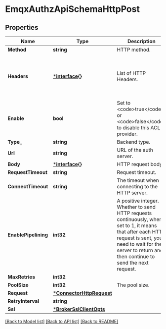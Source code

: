 # EmqxAuthzApiSchemaHttpPost

## Properties
Name | Type | Description | Notes
------------ | ------------- | ------------- | -------------
**Method** | **string** | HTTP method. | [default to METHOD.POST]
**Headers** | [***interface{}**](interface{}.md) | List of HTTP Headers. | [optional] [default to {"accept":"application/json","cache-control":"no-cache","connection":"keep-alive","content-type":"application/json","keep-alive":"timeout=30, max=1000"}]
**Enable** | **bool** | Set to &lt;code&gt;true&lt;/code&gt; or &lt;code&gt;false&lt;/code&gt; to disable this ACL provider. | [optional] [default to true]
**Type_** | **string** | Backend type. | [default to TYPE_.HTTP]
**Url** | **string** | URL of the auth server. | [default to null]
**Body** | [***interface{}**](interface{}.md) | HTTP request body. | [optional] [default to null]
**RequestTimeout** | **string** | Request timeout. | [optional] [default to 30s]
**ConnectTimeout** | **string** | The timeout when connecting to the HTTP server. | [optional] [default to 15s]
**EnablePipelining** | **int32** | A positive integer. Whether to send HTTP requests continuously, when set to 1, it means that after each HTTP request is sent, you need to wait for the server to return and then continue to send the next request. | [optional] [default to 100]
**MaxRetries** | **int32** |  | [optional] [default to null]
**PoolSize** | **int32** | The pool size. | [optional] [default to 8]
**Request** | [***ConnectorHttpRequest**](connector-http.request.md) |  | [optional] [default to null]
**RetryInterval** | **string** |  | [optional] [default to null]
**Ssl** | [***BrokerSslClientOpts**](broker.ssl_client_opts.md) |  | [optional] [default to null]

[[Back to Model list]](../README.md#documentation-for-models) [[Back to API list]](../README.md#documentation-for-api-endpoints) [[Back to README]](../README.md)

